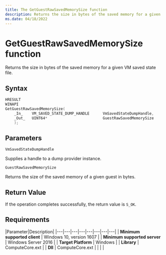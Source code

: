```yaml
---
title: The GetGuestRawSavedMemorySize function
description: Returns the size in bytes of the saved memory for a given VM saved state file.
ms.date: 04/18/2022
---
```

# GetGuestRawSavedMemorySize function

Returns the size in bytes of the saved memory for a given VM saved state file.


## Syntax

```C
HRESULT
WINAPI
GetGuestRawSavedMemorySize(
    _In_    VM_SAVED_STATE_DUMP_HANDLE      VmSavedStateDumpHandle,
    _Out_   UINT64*                         GuestRawSavedMemorySize
    );
```

## Parameters

`VmSavedStateDumpHandle`

Supplies a handle to a dump provider instance.

`GuestRawSavedMemorySize`

Returns the size of the saved memory of a given guest in bytes.

## Return Value

If the operation completes successfully, the return value is `S_OK`.

## Requirements

|Parameter|Description|
|---|---|---|---|---|---|---|---|
| **Minimum supported client** | Windows 10, version 1607 |
| **Minimum supported server** | Windows Server 2016 |
| **Target Platform** | Windows |
| **Library** | ComputeCore.ext |
| **Dll** | ComputeCore.ext |
|    |    |
